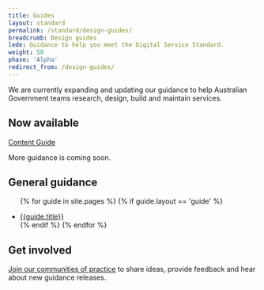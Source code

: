 ```yaml
---
title: Guides
layout: standard
permalink: /standard/design-guides/
breadcrumb: Design guides
lede: Guidance to help you meet the Digital Service Standard.
weight: 50
phase: 'Alpha'
redirect_from: /design-guides/
---
```


We are currently expanding and updating our guidance to help Australian Government teams research, design, build and maintain services.

## Now available

[Content Guide](https://guides.service.gov.au/content-guide/)

More guidance is coming soon.

## General guidance

<div class="dss-guides">

<ul>

  {% for guide in site.pages %}
    {% if guide.layout == 'guide' %}
      <li><a href="{{guide.url}}">{{guide.title}}</a></li>
    {% endif %}
  {% endfor %}  

</ul>

</div>

## Get involved

[Join our communities of practice](https://www.dta.gov.au/what-we-do/partnerships/communities/) to share ideas, provide feedback and hear about new guidance releases.
